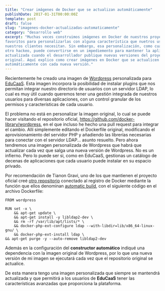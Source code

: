 ```yaml
---
title: "Crear imágenes de Docker que se actualizan automáticamente"
publishDate: 2017-01-31T00:00:00Z
template: post
draft: false
slug: "imagenes-docker-actualizadas-automaticamente"
category: "desarrollo web"
excerpt: "Muchas veces construimos imágenes en Docker de nuestros proyectos
favoritos para personalizarlas con alguna característica que nuetros usuarios o
nuestros clientes necesitan. Sin embargo, esa personalización, como cualquier
otro hackeo, puede convertirse en un impediemento para mantener la aplicación
actualizada cuando el desarrollador publique nuevas versiones del proyecto
original. Aquí explico como crear imágenes en Docker que se actualicen
automáticamente con cada nueva versión."
---
```


Recientemente he creado una imagen de [Wordpress](https://wordpress.org/)
personalizada para [EduCaaS](http://educaas.io). Esta imagen incorpora la
posibilidad de instalar plugins que nos permitan integrar nuestro directorio de
usuarios con un servidor LDAP, lo cual es muy útil cuando queremos tener una
gestión integrada de nuestros usuarios para diversas aplicaciones, con un
control granular de los permisos y características de cada usuario.

El problema no está en personalizar la imagen original, lo cual se puede hacer
visitando el repositorio oficial, https://github.com/docker-library/wordpress,
en el que incluso he hecho una pull request para integrar el cambio. Allí
simplemente editando el Dockerfile original, modificando el aprovisionamiento
del servidor PHP y añadiendo las librerías necesarias para conectar con el
servidor LDAP... asunto resuelto. Pero ahora tendremos una imagen personalizada
de Wordpress que habrá que actualizar cada vez que salga una nueva versión
de Wordpress. No es un infierno. Pero lo puede ser si, como en EduCaaS,
gestionas un catálogo de decenas de aplicaciones que cada usuario puede instalar en su
espacio privado.

Por recomendación de Tianon Gravi, uno de los que mantienen el proyecto oficial
creé [otro repositorio](https://github.com/dalareo/docker-wordpress-ldap-support)
conectado al registro de Docker mediante la función que ellos denominan
[automatic build](https://docs.docker.com/docker-hub/builds/), con el siguiente
código en el archivo Dockerfile:

```
FROM wordpress

RUN set -x \
	&& apt-get update \
	&& apt-get install -y libldap2-dev \
	&& rm -rf /var/lib/apt/lists/* \
	&& docker-php-ext-configure ldap --with-libdir=lib/x86_64-linux-gnu/ \
	&& docker-php-ext-install ldap \
&& apt-get purge -y --auto-remove libldap2-dev
```

Además en la configuración del **constructor automático** indiqué una dependencia
con la imagen original de Wordpress, por lo que una nueva versión de mi imagen
se ejecutará cada vez que el repositorio original se actualice.

De esta manera tengo una imagen personalizada que siempre se mantendrá
actualizada y que permitirá a los usuarios de **EduCaaS** tener las características
avanzadas que proporciona la plataforma.
